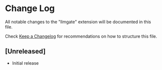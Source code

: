 # Change Log

All notable changes to the "llmgate" extension will be documented in this file.

Check [Keep a Changelog](http://keepachangelog.com/) for recommendations on how to structure this file.

## [Unreleased]

- Initial release